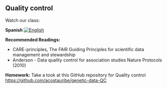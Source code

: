 ## Quality control ##

Watch our class:

**Spanish**
[![English](https://img.youtube.com/vi/UgEgZSFjZsQ/0.jpg)](https://youtube.com/watch?v=UgEgZSFjZsQ)


**Recommended Readings:**
- CARE-principles, The FAIR Guiding Principles for scientific data management and stewardship
- Anderson - Data quality control for association studies Nature Protocols (2010)

**Homework:**
Take a took at this GitHub repository for Quality control https://github.com/acostauribe/genetic-data-QC
